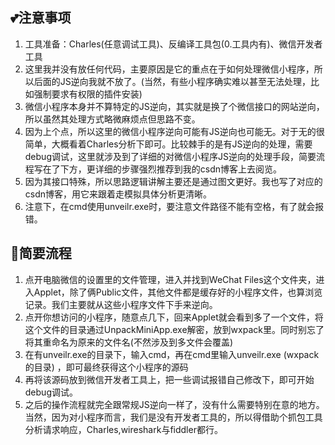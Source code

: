 ## 💕注意事项
1. 工具准备：Charles(任意调试工具)、反编译工具包(0.工具内有)、微信开发者工具
2. 这里我并没有放任何代码，主要原因是它的重点在于如何处理微信小程序，所以后面的JS逆向我就不放了。(当然，有些小程序确实难以甚至无法处理，比如强制要求有权限的插件安装)
3. 微信小程序本身并不算特定的JS逆向，其实就是换了个微信接口的网站逆向，所以虽然其处理方式略微麻烦点但思路不变。
4. 因为上个点，所以这里的微信小程序逆向可能有JS逆向也可能无。对于无的很简单，大概看着Charles分析下即可。比较棘手的是有JS逆向的处理，需要debug调试，这里就涉及到了详细的对微信小程序JS逆向的处理手段，简要流程写在了下方，更详细的步骤强烈推荐到我的csdn博客上去阅览。
5. 因为其接口特殊，所以思路逻辑讲解主要还是通过图文更好。我也写了对应的csdn博客，用它来跟着走模拟具体分析更清晰。
6. 注意下，在cmd使用unveilr.exe时，要注意文件路径不能有空格，有了就会报错。

## 🔨简要流程
1. 点开电脑微信的设置里的文件管理，进入并找到WeChat Files这个文件夹，进入Applet，除了俩Public文件，其他文件都是缓存好的小程序文件，也算浏览记录。我们主要就从这些小程序文件下手来逆向。
2. 点开你想访问的小程序，随意点几下，回来Applet就会看到多了一个文件，将这个文件的目录通过UnpackMiniApp.exe解密，放到wxpack里。同时别忘了将其重命名为原来的文件名(不然涉及到多文件会覆盖)
3. 在有unveilr.exe的目录下，输入cmd，再在cmd里输入unveilr.exe (wxpack的目录) ，即可最终获得这个小程序的源码
4. 再将该源码放到微信开发者工具上，把一些调试报错自己修改下，即可开始debug调试。
5. 之后的操作流程就完全跟常规JS逆向一样了，没有什么需要特别在意的地方。当然，因为对小程序而言，我们是没有开发者工具的，所以得借助个抓包工具分析请求响应，Charles,wireshark与fiddler都行。